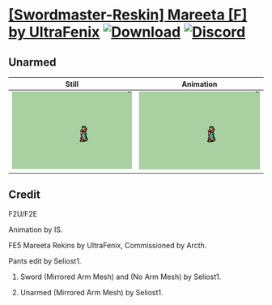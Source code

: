 # [\[Swordmaster-Reskin\] Mareeta \[F\] by UltraFenix](./) [![Download](https://img.shields.io/badge/Download--red?style=social&logo=github)](https://minhaskamal.github.io/DownGit/#/home?url=https://github.com/Klokinator/FE-Repo/tree/main/Battle%20Animations%2FInfantry%20-%20(Swd)%20Myrms%20and%20Swordmasters%2F%5BSwordmaster-Reskin%5D%20Mareeta%20%5BF%5D%20by%20UltraFenix%2F8.%20Unarmed%20(Mirrored%20Arm%20Mesh)) [![Discord](https://img.shields.io/badge/Discord--blue?style=social&logo=discord)](https://discord.gg/C7VNGnyTPA)

## Unarmed

| Still | Animation |
| :---: | :-------: |
| ![Unarmed still](./Unarmed_000.png) | ![Unarmed](./Unarmed.gif) |

## Credit

F2U/F2E

Animation by IS.

FE5 Mareeta Rekins by UltraFenix, Commissioned by Arcth.

Pants edit by Seliost1.

1. Sword (Mirrored Arm Mesh) and (No Arm Mesh) by Seliost1.

8. Unarmed (Mirrored Arm Mesh) by Seliost1.
